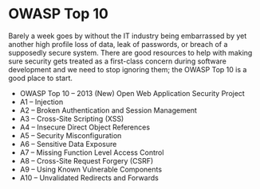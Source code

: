 # OWASP Top 10

Barely a week goes by without the IT industry being embarrassed by yet another high profile loss of data, leak of passwords, or breach of a supposedly secure system. There are good resources to help with making sure security gets treated as a first-class concern during software development and we need to stop ignoring them; the OWASP Top 10 is a good place to start.

* OWASP Top 10 – 2013 (New)
 Open Web Application Security Project
* A1 – Injection
* A2 – Broken Authentication and Session Management
* A3 – Cross-Site Scripting (XSS)
* A4 – Insecure Direct Object References
* A5 – Security Misconfiguration
* A6 – Sensitive Data Exposure
* A7 – Missing Function Level Access Control
* A8 – Cross-Site Request Forgery (CSRF)
* A9 – Using Known Vulnerable Components
* A10 – Unvalidated Redirects and Forwards
